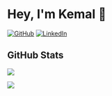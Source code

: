 # Hey, I'm Kemal 👋

[![GitHub](https://img.shields.io/badge/GitHub-kemalmutlu-black)](https://github.com/kemalmutlu)
[![LinkedIn](https://img.shields.io/badge/LinkedIn-kemalmutlu-blue)](https://www.linkedin.com/in/kemalmutlu/)

## GitHub Stats
![](https://github-readme-stats.vercel.app/api?username=kemalmutlu&count_private=true)

![](https://github-readme-stats.vercel.app/api/top-langs/?username=kemalmutlu&layout=compact)
